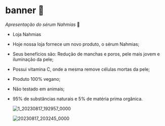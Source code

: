 # banner 🍄
*Apresentação do sérum Nahmias* 🌻
- Loja Nahmias
- Hoje nossa loja fornece um novo produto, o sérum Nahmias;
- Seus benefícios são: Redução de manchas e poros, pele mais jovem e iluminação da pele;
- Possui vitamina C, onde a mesma remove células mortas da pele;
- Produto 100% vegano;
- Não testado em animais;
- 95% de substâncias naturais e 5% de matéria prima orgânica.
  
  ![1_20230817_192957_0000](https://github.com/milenacruz20/banner/assets/142347289/23664919-51df-494f-ba8b-91defdadde4f)

  
  ![20230817_203245_0000](https://github.com/milenacruz20/banner/assets/142347289/adb8d81b-2755-4d97-af0d-b4870c80f2e9)
